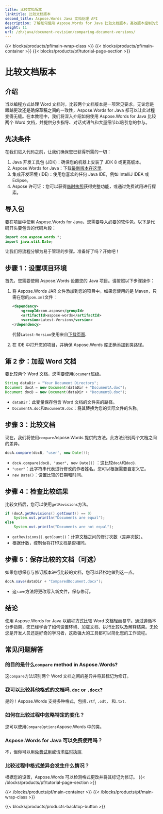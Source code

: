 ```yaml
---
title: 比较文档版本
linktitle: 比较文档版本
second_title: Aspose.Words Java 文档处理 API
description: 了解如何使用 Aspose.Words for Java 比较文档版本。高效版本控制的分步指南。
weight: 11
url: /zh/java/document-revision/comparing-document-versions/
---
```


{{< blocks/products/pf/main-wrap-class >}}
{{< blocks/products/pf/main-container >}}
{{< blocks/products/pf/tutorial-page-section >}}

# 比较文档版本

## 介绍

当以编程方式处理 Word 文档时，比较两个文档版本是一项常见要求。无论您是跟踪更改还是确保草稿之间的一致性，Aspose.Words for Java 都可以让此过程变得无缝。在本教程中，我们将深入介绍如何使用 Aspose.Words for Java 比较两个 Word 文档，并提供分步指导、对话式语气和大量细节以吸引您的参与。

## 先决条件

在我们进入代码之前，让我们确保您已获得所需的一切： 

1. Java 开发工具包 (JDK)：确保您的机器上安装了 JDK 8 或更高版本。 
2.  Aspose.Words for Java：下载[最新版本在这里](https://releases.aspose.com/words/java/).  
3. 集成开发环境 (IDE)：使用您喜欢的任何 Java IDE，例如 IntelliJ IDEA 或 Eclipse。
4.  Aspose 许可证：您可以获得[临时执照](https://purchase.aspose.com/temporary-license/)获得完整功能，或通过免费试用进行探索。


## 导入包

要在项目中使用 Aspose.Words for Java，您需要导入必要的软件包。以下是代码开头要包含的代码片段：

```java
import com.aspose.words.*;
import java.util.Date;
```

让我们将流程分解为易于管理的步骤。准备好了吗？开始吧！

## 步骤 1：设置项目环境

首先，您需要使用 Aspose.Words 设置您的 Java 项目。请按照以下步骤操作： 

1. 将 Aspose.Words JAR 文件添加到您的项目中。如果您使用的是 Maven，只需在您的`pom.xml`文件：
   ```xml
   <dependency>
       <groupId>com.aspose</groupId>
       <artifactId>aspose-words</artifactId>
       <version>Latest-Version</version>
   </dependency>
   ```
   代替`Latest-Version`使用来自[下载页面](https://releases.aspose.com/words/java/).

2. 在 IDE 中打开您的项目，并确保 Aspose.Words 库正确添加到类路径。


## 第 2 步：加载 Word 文档

要比较两个 Word 文档，您需要使用`Document`班级。

```java
String dataDir = "Your Document Directory";
Document docA = new Document(dataDir + "DocumentA.doc");
Document docB = new Document(dataDir + "DocumentB.doc");
```

- `dataDir`：此变量保存包含 Word 文档的文件夹的路径。
- `DocumentA.doc`和`DocumentB.doc`：将其替换为您的实际文件的名称。


## 步骤 3：比较文档

现在，我们将使用`compare`Aspose.Words 提供的方法。此方法识别两个文档之间的差异。

```java
docA.compare(docB, "user", new Date());
```

- `docA.compare(docB, "user", new Date())` ：这比较`docA`和`docB`. 
- `"user"`：此字符串代表进行修改的作者姓名。您可以根据需要自定义它。
- `new Date()`：设置比较的日期和时间。

## 步骤 4：检查比较结果

比较文档后，您可以使用`getRevisions`方法。

```java
if (docA.getRevisions().getCount() == 0)
    System.out.println("Documents are equal");
else
    System.out.println("Documents are not equal");
```

- `getRevisions().getCount()`：计算文档之间的修订次数（差异次数）。
- 根据计数，控制台将打印文档是否相同。


## 步骤 5：保存比较的文档（可选）

如果您想保存与修订版本进行比较的文档，您可以轻松地做到这一点。

```java
docA.save(dataDir + "ComparedDocument.docx");
```

- 这`save`方法将更改写入新文件，保存修订。


## 结论

使用 Aspose.Words for Java 以编程方式比较 Word 文档轻而易举。通过遵循本分步指南，您已经学会了如何设置环境、加载文档、执行比较以及解释结果。无论您是开发人员还是好奇的学习者，这款强大的工具都可以简化您的工作流程。

## 常见问题解答

### 的目的是什么`compare` method in Aspose.Words?  
这`compare`方法识别两个 Word 文档之间的差异并将其标记为修订。

### 我可以比较其他格式的文档吗`.doc` or `.docx`?  
是的！Aspose.Words 支持多种格式，包括`.rtf`, `.odt`， 和`.txt`.

### 如何在比较过程中忽略特定的变化？  
您可以使用`CompareOptions`Aspose.Words 中的类。

### Aspose.Words for Java 可以免费使用吗？  
不，但你可以用[免费试用](https://releases.aspose.com/)或请求[临时执照](https://purchase.aspose.com/temporary-license/).

### 比较过程中格式差异会发生什么情况？  
根据您的设置，Aspose.Words 可以检测格式更改并将其标记为修订。
{{< /blocks/products/pf/tutorial-page-section >}}

{{< /blocks/products/pf/main-container >}}
{{< /blocks/products/pf/main-wrap-class >}}

{{< blocks/products/products-backtop-button >}}
